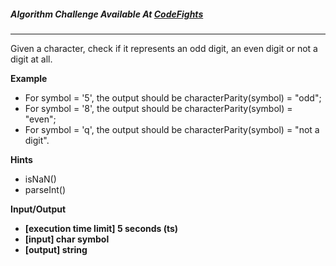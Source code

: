 


##### Algorithm Challenge Available At [CodeFights](https://codefights.com/arcade/code-arcade/lab-of-transformations/QKnGhkoi4wKr6xY9b)
---
Given a character, check if it represents an odd digit, an even digit or not a digit at all.

**Example**

-   For symbol = '5', the output should be
characterParity(symbol) = "odd";
-   For symbol = '8', the output should be
characterParity(symbol) = "even";
-   For symbol = 'q', the output should be
characterParity(symbol) = "not a digit".

**Hints**
-   isNaN()
-   parseInt()

**Input/Output**

-   **[execution time limit] 5 seconds (ts)**
-   **[input] char symbol**
-   **[output] string**
